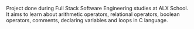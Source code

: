 Project done during Full Stack Software Engineering studies at ALX School. It aims to learn about arithmetic operators, relational operators, boolean operators, comments, declaring variables and loops in C language.
